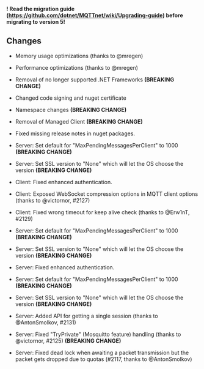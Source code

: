 **! Read the migration guide (https://github.com/dotnet/MQTTnet/wiki/Upgrading-guide) before migrating to version 5!**

## Changes
* Memory usage optimizations (thanks to @mregen)
* Performance optimizations (thanks to @mregen)
* Removal of no longer supported .NET Frameworks **(BREAKING CHANGE)**
* Changed code signing and nuget certificate
* Namespace changes **(BREAKING CHANGE)**
* Removal of Managed Client **(BREAKING CHANGE)**
* Fixed missing release notes in nuget packages.


* Server: Set default for "MaxPendingMessagesPerClient" to 1000 **(BREAKING CHANGE)**
* Server: Set SSL version to "None" which will let the OS choose the version **(BREAKING CHANGE)**
* Client: Fixed enhanced authentication.
* Client: Exposed WebSocket compression options in MQTT client options (thanks to @victornor, #2127)
* Client: Fixed wrong timeout for keep alive check (thanks to @Erw1nT, #2129)
* Server: Set default for "MaxPendingMessagesPerClient" to 1000 **(BREAKING CHANGE)**
* Server: Set SSL version to "None" which will let the OS choose the version **(BREAKING CHANGE)**
* Server: Fixed enhanced authentication.
* Server: Set default for "MaxPendingMessagesPerClient" to 1000 **(BREAKING CHANGE)**
* Server: Set SSL version to "None" which will let the OS choose the version **(BREAKING CHANGE)**
* Server: Added API for getting a single session (thanks to @AntonSmolkov, #2131)
* Server: Fixed "TryPrivate" (Mosquitto feature) handling (thanks to @victornor, #2125) **(BREAKING CHANGE)**
* Server: Fixed dead lock when awaiting a packet transmission but the packet gets dropped due to quotas (#2117, thanks to @AntonSmolkov)
